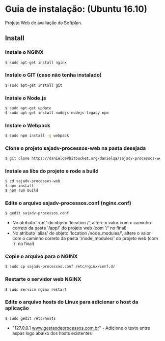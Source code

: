 # Guia de instalação: (Ubuntu 16.10)

Projeto Web de avaliação da Softplan.


## Install

### Instale o NGINX

```sh
$ sudo apt-get install nginx
```

### Instale o GIT (caso não tenha instalado)

```sh
$ sudo apt-get install git
```

### Instale o Node.js

```sh
$ sudo apt-get update
$ sudo apt-get install nodejs nodejs-legacy npm
```

### Instale o Webpack

```sh
$ sudo npm install -g webpack
```

### Clone o projeto sajadv-processos-web na pasta desejada

```sh
$ git clone https://danielqa@bitbucket.org/danielqa/sajadv-processos-web.git
```

### Instale as libs do projeto e rode a build

```sh
$ cd sajadv-processos-web
$ npm install
$ npm run build
```

### Edite o arquivo sajadv-processos.conf (nginx.conf)

```sh
$ gedit sajadv-processos.conf
```
* No atributo 'root' do objeto 'location /', altere o valor com o caminho correto da pasta '/app/' do projeto web (com '/' no final)
* No atributo 'alias' do objeto 'location /node_modules/', altere o valor com o caminho correto da pasta '/node_modules/' do projeto web (com '/' no final)

### Copie o arquivo para o NGINX

```sh
$ sudo cp sajadv-processos.conf /etc/nginx/conf.d/
```

### Restarte o servidor web NGINX

```sh
$ sudo service nginx restart
```

### Edite o arquivo hosts do Linux para adicionar o host da aplicação

```sh
$ sudo gedit /etc/hosts
```
* "127.0.0.1	www.gestaodeprocessos.com.br" - Adicione o texto entre aspas logo abaixo dos hosts existentes


